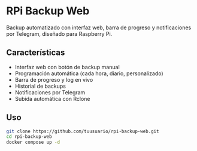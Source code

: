 # RPi Backup Web

Backup automatizado con interfaz web, barra de progreso y notificaciones por Telegram, diseñado para Raspberry Pi.

## Características

- Interfaz web con botón de backup manual
- Programación automática (cada hora, diario, personalizado)
- Barra de progreso y log en vivo
- Historial de backups
- Notificaciones por Telegram
- Subida automática con Rclone

## Uso

```bash
git clone https://github.com/tuusuario/rpi-backup-web.git
cd rpi-backup-web
docker compose up -d
